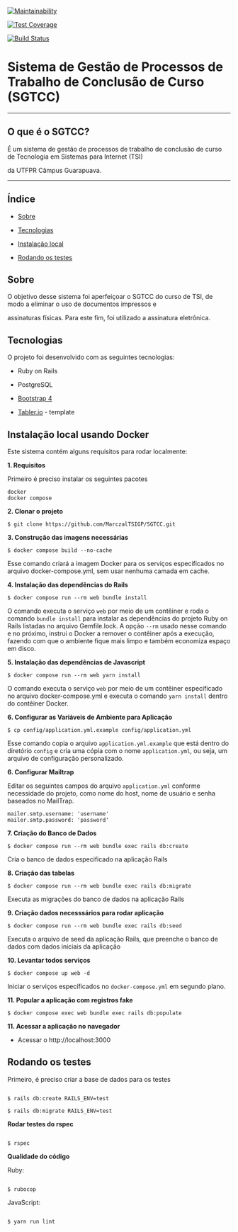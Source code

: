 
[![Maintainability](https://api.codeclimate.com/v1/badges/390307da2efc215ddb48/maintainability)](https://codeclimate.com/github/utfpr-gp-tsi/SGTCC/maintainability)

[![Test Coverage](https://api.codeclimate.com/v1/badges/390307da2efc215ddb48/test_coverage)](https://codeclimate.com/github/utfpr-gp-tsi/SGTCC/test_coverage)

[![Build Status](https://travis-ci.org/utfpr-gp-tsi/SGTCC.svg?branch=master)](https://travis-ci.org/utfpr-gp-tsi/SGTCC)

  

# Sistema de Gestão de Processos de Trabalho de Conclusão de Curso (SGTCC)

  

----

## O que é o SGTCC?

  

É um sistema de gestão de processos de trabalho de conclusão de curso de Tecnologia em Sistemas para Internet (TSI)

da UTFPR Câmpus Guarapuava.

  

----

  

## Índice

* [Sobre](#sobre)

* [Tecnologias](#tecnologias)

* [Instalação local](#instalação-local-usando-docker)

* [Rodando os testes](#rodando-os-testes)

  

## Sobre

  

O objetivo desse sistema foi aperfeiçoar o SGTCC do curso de TSI, de modo a eliminar o uso de documentos impressos e

assinaturas físicas. Para este fim, foi utilizado a assinatura eletrônica.

  

## Tecnologias

  

O projeto foi desenvolvido com as seguintes tecnologias:

  

* Ruby on Rails

* PostgreSQL

* [Bootstrap 4](https://getbootstrap.com.br/)

* [Tabler.io](https://tabler.io/) - template

  


## Instalação local usando Docker

Este sistema contém alguns requisitos para rodar localmente:

**1. Requisitos**

Primeiro é preciso instalar os seguintes pacotes

```
docker
docker compose
```

**2. Clonar o projeto**

```
$ git clone https://github.com/MarczalTSIGP/SGTCC.git
```

**3. Construção das imagens necessárias**

```
$ docker compose build --no-cache
```
Esse comando criará a imagem Docker para os serviços especificados no arquivo docker-compose.yml, sem usar nenhuma camada em cache.

**4. Instalação das dependências do Rails**

```
$ docker compose run --rm web bundle install
```
O comando executa o serviço `web` por meio de um contêiner e roda o comando `bundle install` para instalar as dependências do projeto Ruby on Rails listadas no arquivo Gemfile.lock. A opção `--rm` usado nesse comando e no próximo, instrui o Docker a remover o contêiner após a execução, fazendo com que o ambiente fique mais limpo e também economiza espaço em disco.

**5. Instalação das dependências de Javascript**
```
$ docker compose run --rm web yarn install
```
O comando executa o serviço `web` por meio de um contêiner especificado no arquivo docker-compose.yml e executa o comando `yarn install` dentro do contêiner Docker.

**6. Configurar as Variáveis de Ambiente para Aplicação**
```
$ cp config/application.yml.example config/application.yml
```
Esse comando copia o arquivo `application.yml.example` que está dentro do diretório `config` e cria uma cópia com o nome `application.yml`, ou seja, um arquivo de configuração personalizado.

**6. Configurar Mailtrap**

Editar os seguintes campos do arquivo `application.yml` conforme necessidade do projeto, como nome do host, nome de usuário e senha baseados no MailTrap.
```
mailer.smtp.username: 'username'
mailer.smtp.password: 'password'
```
**7. Criação do Banco de Dados**
```
$ docker compose run --rm web bundle exec rails db:create
```
Cria o banco de dados especificado na aplicação Rails

**8. Criação das tabelas**
```
$ docker compose run --rm web bundle exec rails db:migrate
```
Executa as migrações do banco de dados na aplicação Rails

**9. Criação dados necesssários para rodar aplicação**
```
$ docker compose run --rm web bundle exec rails db:seed
```
Executa o arquivo de seed da aplicação Rails, que preenche o banco de dados com dados iniciais da aplicação

**10. Levantar todos serviços**
```
$ docker compose up web -d
```
Iniciar o serviços específicados no `docker-compose.yml` em segundo plano.

**11. Popular a aplicação com registros fake**
```
$ docker compose exec web bundle exec rails db:populate
```

**11. Acessar a aplicação no navegador**
* Acessar o http://localhost:3000


  

## Rodando os testes

  

Primeiro, é preciso criar a base de dados para os testes

  

```

$ rails db:create RAILS_ENV=test

$ rails db:migrate RAILS_ENV=test

```

  

**Rodar testes do rspec**

  

```

$ rspec

```

  

**Qualidade do código**

  

Ruby:

```

$ rubocop

```

  

JavaScript:

```

$ yarn run lint

```
